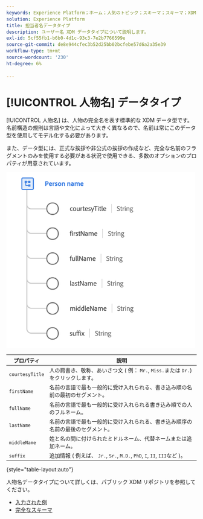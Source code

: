 ```yaml
---
keywords: Experience Platform；ホーム；人気のトピック；スキーマ；スキーマ；XDM；フィールド；スキーマ；fullName;xdm:fullName；ユーザー名；名前；データ型；データ型；
solution: Experience Platform
title: 担当者名データタイプ
description: ユーザー名 XDM データタイプについて説明します。
exl-id: 5cf55fb1-b6b0-4d1c-93c3-7e2b7766599e
source-git-commit: de8e944cfec3b52d25bb02bcfebe57d6a2a35e39
workflow-type: tm+mt
source-wordcount: '230'
ht-degree: 6%

---
```


# [!UICONTROL 人物名] データタイプ

[!UICONTROL 人物名] は、人物の完全名を表す標準的な XDM データ型です。 名前構造の規則は言語や文化によって大きく異なるので、名前は常にこのデータ型を使用してモデル化する必要があります。

また、データ型には、正式な挨拶や非公式の挨拶の作成など、完全な名前のフラグメントのみを使用する必要がある状況で使用できる、多数のオプションのプロパティが用意されています。

<img src="../images/data-types/person-name.png" width="500" /><br />

| プロパティ | 説明 |
| --- | --- |
| `courtesyTitle` | 人の肩書き、敬称、あいさつ文 ( 例： `Mr.`, `Miss.`または `Dr.`) をクリックします。 |
| `firstName` | 名前の言語で最も一般的に受け入れられる、書き込み順の名前の最初のセグメント。 |
| `fullName` | 名前の言語で最も一般的に受け入れられる書き込み順での人のフルネーム。 |
| `lastName` | 名前の言語で最も一般的に受け入れられる、書き込み順序の名前の最後のセグメント。 |
| `middleName` | 姓と名の間に付けられたミドルネーム、代替ネームまたは追加ネーム。 |
| `suffix` | 追加情報 ( 例えば、 `Jr.`, `Sr.`, `M.D.`, `PhD`, `I`, `II`, `III`など )。 |

{style="table-layout:auto"}

人物名データタイプについて詳しくは、パブリック XDM リポジトリを参照してください。

* [入力された例](https://github.com/adobe/xdm/blob/master/components/datatypes/person/person-name.example.1.json)
* [完全なスキーマ](https://github.com/adobe/xdm/blob/master/components/datatypes/person/person-name.schema.json)
